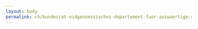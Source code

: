 ```yaml
---
layout: body
permalink: ch/bundesrat-eidgenoessisches-departement-fuer-auswaertige-angelegenheiten-konsularische-direktion-auslandschweizerbeziehungen-koordination-und-information/
---
```


